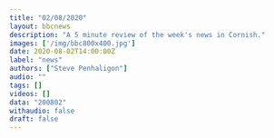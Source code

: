 ```yaml
---
title: "02/08/2020"
layout: bbcnews
description: "A 5 minute review of the week's news in Cornish."
images: ['/img/bbc800x400.jpg']
date: 2020-08-02T14:00:00Z
label: "news"
authors: ["Steve Penhaligon"]
audio: ""
tags: []
videos: []
data: "200802"
withaudio: false
draft: false
---
```

